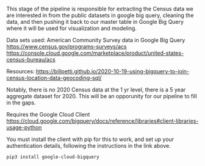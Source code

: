 This stage of the pipeline is responsible for extracting the Census data we are interested in from the public datasets in google big query, cleaning the data, and then pushing it back to our master table in Google Big Query where it will be used for visualization and modeling. 

Data sets used:
American Community Survey data in Google Big Query 
https://www.census.gov/programs-surveys/acs
https://console.cloud.google.com/marketplace/product/united-states-census-bureau/acs

Resources:
https://billpetti.github.io/2020-10-19-using-bigquery-to-join-census-location-data-geocoding-sql/

Notably, there is no 2020 Census data at the 1 yr level, there is a 5 year aggregate dataset for 2020. This will be an opporunity for our pipeline to fill in the gaps.

Requires the Google Cloud Client
https://cloud.google.com/bigquery/docs/reference/libraries#client-libraries-usage-python

You must install the client with pip for this to work, and set up your authentication details, following the instructions in the link above.
```
pip3 install google-cloud-bigquery
```